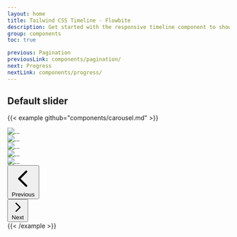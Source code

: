 ```yaml
---
layout: home
title: Tailwind CSS Timeline - Flowbite
description: Get started with the responsive timeline component to show data in a chronological order with support for multiple styles, sizes, and variants
group: components
toc: true

previous: Pagination
previousLink: components/pagination/
next: Progress
nextLink: components/progress/
---
```


## Default slider

{{< example github="components/carousel.md" >}}
<div id="default-carousel" class="relative" data-carousel="slide">
    <div class="overflow-hidden relative h-96 rounded-lg">
        <div class="absolute inset-0 transition-all duration-1000 ease-in-out transform translate-x-0" data-carousel-item="active">
            <img src="https://placekitten.com/800/400" class="block w-full" alt="...">
        </div>
        <div class="absolute inset-0 transition-all duration-1000 ease-in-out transform translate-x-full" data-carousel-item="">
            <img src="https://placekitten.com/801/400" class="block w-full" alt="...">
        </div>
        <div class="hidden absolute inset-0 transition-all duration-1000 ease-in-out transform" data-carousel-item="">
            <img src="https://placekitten.com/802/400" class="block w-full" alt="...">
        </div>
        <div class="hidden absolute inset-0 transition-all duration-1000 ease-in-out transform" data-carousel-item="">
            <img src="https://placekitten.com/803/400" class="block w-full" alt="...">
        </div>
        <div class="absolute inset-0 transition-all duration-1000 ease-in-out transform -translate-x-full" data-carousel-item="">
            <img src="https://placekitten.com/804/400" class="block w-full" alt="...">
        </div>
    </div>
    <div class="flex absolute top-0 left-0 justify-center items-center px-4 h-full cursor-pointer group" data-carousel-prev>
        <button class="inline-flex justify-center items-center w-10 h-10 bg-white bg-opacity-30 rounded-full group-hover:bg-opacity-50" type="button">
        <svg class="w-6 h-6 text-white" fill="none" stroke="currentColor" viewBox="0 0 24 24" xmlns="http://www.w3.org/2000/svg"><path stroke-linecap="round" stroke-linejoin="round" stroke-width="2" d="M15 19l-7-7 7-7"></path></svg>
        <span class="hidden">Previous</span>
        </button>
    </div>
    <div class="flex absolute top-0 right-0 justify-center items-center px-4 h-full cursor-pointer group" data-carousel-next>
        <button class="inline-flex justify-center items-center w-10 h-10 bg-white bg-opacity-30 rounded-full group-hover:bg-opacity-50" type="button">
        <svg class="w-6 h-6 text-white" fill="none" stroke="currentColor" viewBox="0 0 24 24" xmlns="http://www.w3.org/2000/svg"><path stroke-linecap="round" stroke-linejoin="round" stroke-width="2" d="M9 5l7 7-7 7"></path></svg>
        <span class="hidden">Next</span>
        </button>
    </div>
</div>
{{< /example >}}
